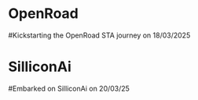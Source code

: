 # OpenRoad
#Kickstarting the OpenRoad STA journey on 18/03/2025
# SilliconAi
#Embarked on SilliconAi on 20/03/25
